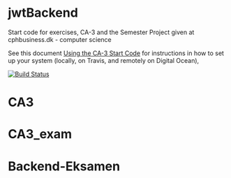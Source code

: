 # jwtBackend

Start code for exercises, CA-3 and the Semester Project given at cphbusiness.dk - computer science

See this document [Using the CA-3 Start Code](https://docs.google.com/document/d/1lvNUPW8NbyFRY8LG_7njkwmHdFeimS8c4w0tdw23WsI/edit?usp=sharing) for instructions in how to set up your system (locally, on Travis, and remotely on Digital Ocean),

[![Build Status](https://travis-ci.org/cphdat3sem2019spring/semester-seed.svg?branch=master)](https://travis-ci.org/cphdat3sem2019spring/semester-seed)
# CA3
# CA3_exam
# Backend-Eksamen
